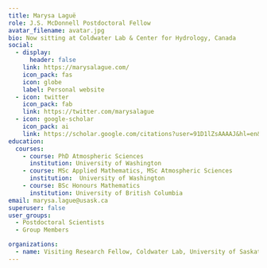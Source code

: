```yaml
---
title: Marysa Laguë
role: J.S. McDonnell Postdoctoral Fellow
avatar_filename: avatar.jpg
bio: Now sitting at Coldwater Lab & Center for Hydrology, Canada
social:
  - display:
      header: false
    link: https://marysalague.com/
    icon_pack: fas
    icon: globe
    label: Personal website
  - icon: twitter
    icon_pack: fab
    link: https://twitter.com/marysalague
  - icon: google-scholar
    icon_pack: ai
    link: https://scholar.google.com/citations?user=91D1lZsAAAAJ&hl=en&oi=ao
education:
  courses:
    - course: PhD Atmospheric Sciences
      institution: University of Washington
    - course: MSc Applied Mathematics, MSc Atmospheric Sciences
      institution:  University of Washington
    - course: BSc Honours Mathematics
      institution: University of British Columbia
email: marysa.lague@usask.ca
superuser: false
user_groups:
  - Postdoctoral Scientists
  - Group Members

organizations:
  - name: Visiting Research Fellow, Coldwater Lab, University of Saskatchewan Center for Hydrology
---
```

